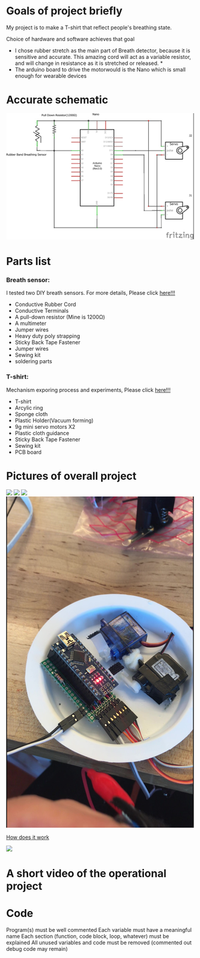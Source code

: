 # Goals of project briefly
My project is to make a T-shirt that reflect people's breathing state.

Choice of hardware and software achieves that goal
* I chose rubber stretch as the main part of Breath detector, because it is sensitive and accurate. This amazing cord will act as a variable resistor, and will change in resistance as it is stretched or released. * 
* The arduino board to drive the motorwould is the Nano which is small enough for wearable devices 

# Accurate schematic
![](https://github.com/danqian/mechatronic-2019/blob/master/Final%20Project/media/FinalWriteUp/schematic_1.jpg)

# Parts list

### Breath sensor:
I tested two DIY breath sensors. For more details, Please click [here!!!](https://github.com/danqian/mechatronic-2019/blob/master/Final%20Project/testing/breathing%20sensor%20test.md)

* Conductive Rubber Cord
* Conductive Terminals
* A pull-down resistor (Mine is 1200Ω)
* A multimeter
* Jumper wires
* Heavy duty poly strapping 
* Sticky Back Tape Fastener 
* Jumper wires
* Sewing kit
* soldering parts


### T-shirt:
Mechanism exporing process and experiments, Please click [here!!!](https://github.com/danqian/mechatronic-2019/blob/master/Final%20Project/testing/Breathing%20structure%20testing.md)

* T-shirt
* Arcylic ring
* Sponge cloth
* Plastic Holder(Vacuum forming)
* 9g mini servo motors X2
* Plastic cloth guidance
* Sticky Back Tape Fastener 
* Sewing kit
* PCB board

# Pictures of overall project
![](https://github.com/danqian/mechatronic-2019/blob/master/Final%20Project/media/breadboard%20to%20nano/Tshirt-BreathingSensor-5V%20Power%20Supply.jpg)
![](https://github.com/danqian/mechatronic-2019/blob/master/Final%20Project/media/breadboard%20to%20nano/Thirt%20and%20breathing%20sensor.jpg)
![](https://github.com/danqian/mechatronic-2019/blob/master/Final%20Project/media/breadboard%20to%20nano/T-shit-inside%20connection.jpg
)
![](https://github.com/danqian/mechatronic-2019/blob/master/Final%20Project/media/breadboard%20to%20nano/plate_inside.jpg)

[How does it work](https://github.com/danqian/mechatronic-2019/blob/master/Final%20Project/media/breadboard%20to%20nano/mechanism_final.mp4)


[](https://github.com/danqian/mechatronic-2019/blob/master/Final%20Project/media/breadboard%20to%20nano/nano%20with%20PCB.jpg)
![](https://github.com/danqian/mechatronic-2019/blob/master/Final%20Project/media/breadboard%20to%20nano/PCB%20for%20nano.jpg)


# A short video of the operational project

# Code
Program(s) must be well commented
Each variable must have a meaningful name
Each section (function, code block, loop, whatever) must be explained
All unused variables and code must be removed (commented out debug code may remain)
